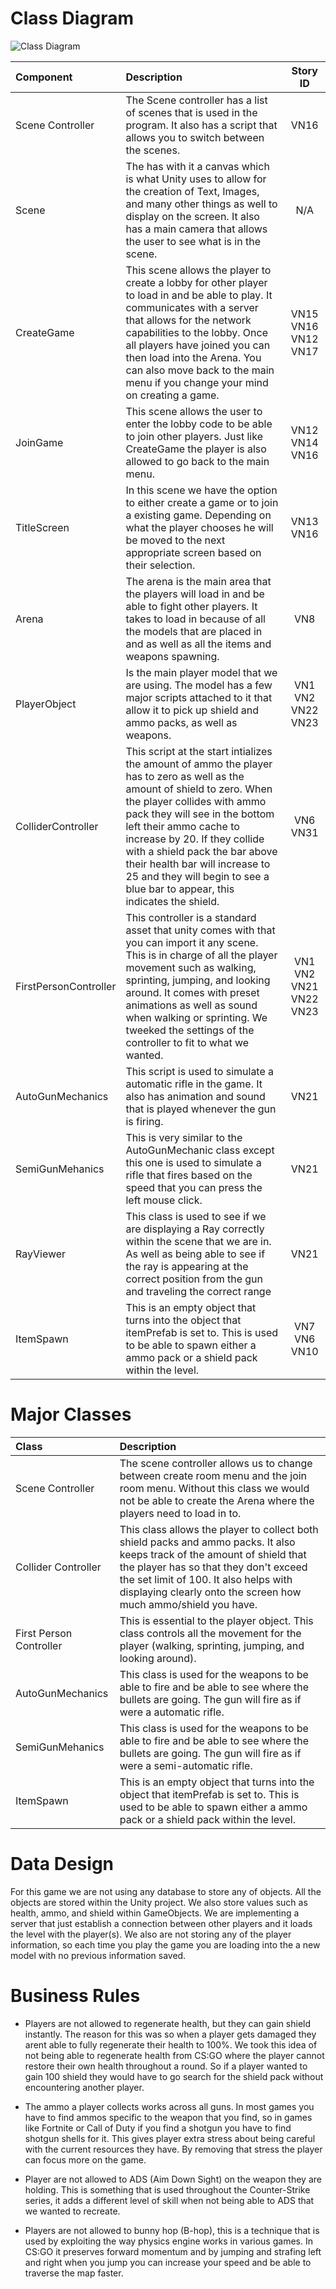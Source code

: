 # Class Diagram

![Class Diagram](https://github.com/powerSeries/Valyrian/blob/develop/DesignDocuments/Class%20Diagram.png)

| Component | Description | Story ID |
|:----------|:------------|:--------:|
| Scene Controller | The Scene controller has a list of scenes that is used in the program. It also has a script that allows you to switch between the scenes. |VN16|
| Scene | The has with it a canvas which is what Unity uses to allow for the creation of Text, Images, and many other things as well to display on the screen. It also has a main camera that allows the user to see what is in the scene. | N/A |
|CreateGame|This scene allows the player to create a lobby for other player to load in and be able to play. It communicates with a server that allows for the network capabilities to the lobby. Once all players have joined you can then load into the Arena. You can also move back to the main menu if you change your mind on creating a game.|VN15 VN16 VN12 VN17|  
|JoinGame| This scene allows the user to enter the lobby code to be able to join other players. Just like CreateGame the player is also allowed to go back to the main menu.|VN12 VN14 VN16|
|TitleScreen| In this scene we have the option to either create a game or to join a existing game. Depending on what the player chooses he will be moved to the next appropriate screen based on their selection.|VN13 VN16|
|Arena| The arena is the main area that the players will load in and be able to fight other players. It takes to load in because of all the models that are placed in and as well as all the items and weapons spawning.|VN8|
|PlayerObject| Is the main player model that we are using. The model has a few major scripts attached to it that allow it to pick up shield and ammo packs, as well as weapons.|VN1 VN2 VN22 VN23|
|ColliderController| This script at the start intializes the amount of ammo the player has to zero as well as the amount of shield to zero. When the player collides with ammo pack they will see in the bottom left their ammo cache to increase by 20. If they collide with a shield pack the bar above their health bar will increase to 25 and they will begin to see a blue bar to appear, this indicates the shield.|VN6 VN31|
|FirstPersonController| This controller is a standard asset that unity comes with that you can import it any scene. This is in charge of all the player movement such as walking, sprinting, jumping, and looking around. It comes with preset animations as well as sound when walking or sprinting. We tweeked the settings of the controller to fit to what we wanted.|VN1 VN2 VN21 VN22 VN23|
|AutoGunMechanics| This script is used to simulate a automatic rifle in the game. It also has animation and sound that is played whenever the gun is firing.|VN21|
|SemiGunMehanics| This is very similar to the AutoGunMechanic class except this one is used to simulate a rifle that fires based on the speed that you can press the left mouse click.|VN21|
|RayViewer| This class is used to see if we are displaying a Ray correctly within the scene that we are in. As well as being able to see if the ray is appearing at the correct position from the gun and traveling the correct range|VN21|
|ItemSpawn| This is an empty object that turns into the object that itemPrefab is set to. This is used to be able to spawn either a ammo pack or a shield pack within the level.|VN7 VN6 VN10|

# Major Classes

| Class | Description |
|:------|:------------|
|Scene Controller| The scene controller allows us to change between create room menu and the join room menu. Without this class we would not be able to create the Arena where the players need to load in to.|
|Collider Controller| This class allows the player to collect both shield packs and ammo packs. It also keeps track of the amount of shield that the player has so that they don't exceed the set limit of 100. It also helps with displaying clearly onto the screen how much ammo/shield you have.|
|First Person Controller| This is essential to the player object. This class controls all the movement for the player (walking, sprinting, jumping, and looking around).|
|AutoGunMechanics| This class is used for the weapons to be able to fire and be able to see where the bullets are going. The gun will fire as if were a automatic rifle.|
|SemiGunMehanics|This class is used for the weapons to be able to fire and be able to see where the bullets are going. The gun will fire as if were a semi-automatic rifle.|
|ItemSpawn|This is an empty object that turns into the object that itemPrefab is set to. This is used to be able to spawn either a ammo pack or a shield pack within the level.|


# Data Design

For this game we are not using any database to store any of objects. All the objects are stored within the Unity project. We also store values such as health, ammo, and shield within GameObjects. We are implementing a server that just establish a connection between other players and it loads the level with the player(s). We also are not storing any of the player information, so each time you play the game you are loading into the a new model with no previous information saved.

# Business Rules

- Players are not allowed to regenerate health, but they can gain shield instantly. The reason for this was so when a player gets damaged they arent able to fully regenerate their health to 100%. We took this idea of not being able to regenerate health from CS:GO where the player cannot restore their own health throughout a round. So if a player wanted to gain 100 shield they would have to go search for the shield pack without encountering another player. 
  
- The ammo a player collects works across all guns. In most games you have to find ammos specific to the weapon that you find, so in games like Fortnite or Call of Duty if you find a shotgun you have to find shotgun shells for it. This gives player extra stress about being careful with the current resources they have. By removing that stress the player can focus more on the game. 

- Player are not allowed to ADS (Aim Down Sight) on the weapon they are holding. This is something that is used throughout the Counter-Strike series, it adds a different level of skill when not being able to ADS that we wanted to recreate.

- Players are not allowed to bunny hop (B-hop), this is a technique that is used by exploiting the way physics engine works in various games. In CS:GO it preserves forward momentum and by jumping and strafing left and right when you jump you can increase your speed and be able to traverse the map faster. 


